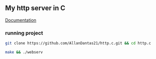 ## My http server in C

[Documentation](./docs/main.md)

### running project
``` sh
git clone https://github.com/AllanDantas21/http.c.git && cd http.c

make && ./webserv
```